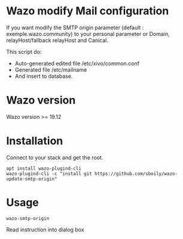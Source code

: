 # Wazo modify Mail configuration 

If you want modify the SMTP origin parameter (default : exemple.wazo.community) to your personal parameter or Domain, relayHost/fallback relayHost and Canical.

This script do:

* Auto-generated edited file /etc/xivo/common.conf
* Generated file /etc/mailname
* And insert to database.

# Wazo version

Wazo version >= 19.12

# Installation

Connect to your stack and get the root.

    apt install wazo-plugind-cli
    wazo-plugind-cli -c "install git https://github.com/sboily/wazo-update-smtp-origin"

# Usage

    wazo-smtp-origin

Read instruction into dialog box
